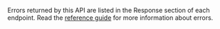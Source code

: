 Errors returned by this API are listed in the Response section of each endpoint. 
Read the [reference guide](https://developer.service.hmrc.gov.uk/api-documentation/docs/reference-guide#errors) for more information about errors.
